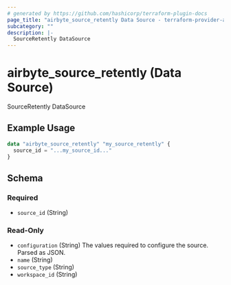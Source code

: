 ```yaml
---
# generated by https://github.com/hashicorp/terraform-plugin-docs
page_title: "airbyte_source_retently Data Source - terraform-provider-airbyte"
subcategory: ""
description: |-
  SourceRetently DataSource
---
```


# airbyte_source_retently (Data Source)

SourceRetently DataSource

## Example Usage

```terraform
data "airbyte_source_retently" "my_source_retently" {
  source_id = "...my_source_id..."
}
```

<!-- schema generated by tfplugindocs -->
## Schema

### Required

- `source_id` (String)

### Read-Only

- `configuration` (String) The values required to configure the source. Parsed as JSON.
- `name` (String)
- `source_type` (String)
- `workspace_id` (String)
